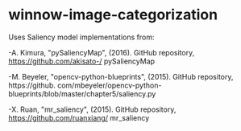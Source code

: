 # winnow-image-categorization
Uses Saliency model implementations from:

-A. Kimura, "pySaliencyMap", (2016). GitHub repository, https://github.com/akisato-/ pySaliencyMap

-M. Beyeler, "opencv-python-blueprints", (2015). GitHub repository, https://github. com/mbeyeler/opencv-python-blueprints/blob/master/chapter5/saliency.py

-X. Ruan, "mr_saliency", (2015). GitHub repository, https://github.com/ruanxiang/ mr_saliency